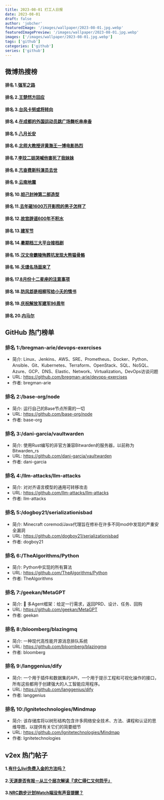```yaml
---
title: 2023-08-01 打工人日报
date: 2023-08-01
draft: false
author: 'jobcher'
featuredImage: '/images/wallpaper/2023-08-01.jpg.webp'
featuredImagePreview: '/images/wallpaper/2023-08-01.jpg.webp'
images: ['/images/wallpaper/2023-08-01.jpg.webp']
tags: ['github']
categories: ['github']
series: ['github']
---
```


## 微博热搜榜

#### 排名 1.[强军之路](https://s.weibo.com/weibo?q=强军之路)
#### 排名 2.[王楚然方回应](https://s.weibo.com/weibo?q=王楚然方回应)
#### 排名 3.[台风卡努或将转向](https://s.weibo.com/weibo?q=台风卡努或将转向)
#### 排名 4.[在成都的外国运动员跳广场舞吃串串香](https://s.weibo.com/weibo?q=在成都的外国运动员跳广场舞吃串串香)
#### 排名 5.[八月长安](https://s.weibo.com/weibo?q=八月长安)
#### 排名 6.[北师大教授评黄渤王一博电影热烈](https://s.weibo.com/weibo?q=北师大教授评黄渤王一博电影热烈)
#### 排名 7.[李玟二姐哭喊他害死了我妹妹](https://s.weibo.com/weibo?q=李玟二姐哭喊他害死了我妹妹)
#### 排名 8.[亢奋费斯科演员去世](https://s.weibo.com/weibo?q=亢奋费斯科演员去世)
#### 排名 9.[云南地震](https://s.weibo.com/weibo?q=云南地震)
#### 排名 10.[妲己封神第二部造型](https://s.weibo.com/weibo?q=妲己封神第二部造型)
#### 排名 11.[去年砸1600万开影院的男子怎样了](https://s.weibo.com/weibo?q=去年砸1600万开影院的男子怎样了)
#### 排名 12.[故宫辟谣600年不积水](https://s.weibo.com/weibo?q=故宫辟谣600年不积水)
#### 排名 13.[建军节](https://s.weibo.com/weibo?q=建军节)
#### 排名 14.[暑期档三大平台接档剧](https://s.weibo.com/weibo?q=暑期档三大平台接档剧)
#### 排名 15.[汉文帝霸陵殉葬坑发现大熊猫骨骼](https://s.weibo.com/weibo?q=汉文帝霸陵殉葬坑发现大熊猫骨骼)
#### 排名 16.[夭璟名场面来了](https://s.weibo.com/weibo?q=夭璟名场面来了)
#### 排名 17.[8月份十二星座的注意事项](https://s.weibo.com/weibo?q=8月份十二星座的注意事项)
#### 排名 18.[防风邶是相柳写给小夭的情书](https://s.weibo.com/weibo?q=防风邶是相柳写给小夭的情书)
#### 排名 19.[庆祝解放军建军96周年](https://s.weibo.com/weibo?q=庆祝解放军建军96周年)
#### 排名 20.[内马尔](https://s.weibo.com/weibo?q=内马尔)
## GitHub 热门榜单

### 排名 1:/bregman-arie/devops-exercises
- 简介: Linux、Jenkins、AWS、SRE、Prometheus、Docker、Python、Ansible、Git、Kubernetes、Terraform、OpenStack、SQL、NoSQL、Azure、GCP、DNS、Elastic、Network、Virtualization。DevOps访谈问题
- URL: https://github.com/bregman-arie/devops-exercises
- 作者: bregman-arie 

### 排名 2:/base-org/node
- 简介: 运行自己的Base节点所需的一切
- URL: https://github.com/base-org/node
- 作者: base-org 

### 排名 3:/dani-garcia/vaultwarden
- 简介: 使用Rust编写的非官方兼容Bitwarden的服务器，以前称为Bitwarden_rs
- URL: https://github.com/dani-garcia/vaultwarden
- 作者: dani-garcia 

### 排名 4:/llm-attacks/llm-attacks
- 简介: 对对齐语言模型的通用可转移攻击
- URL: https://github.com/llm-attacks/llm-attacks
- 作者: llm-attacks 

### 排名 5:/dogboy21/serializationisbad
- 简介: Minecraft coremod/Java代理旨在修补在许多不同mod中发现的严重安全漏洞
- URL: https://github.com/dogboy21/serializationisbad
- 作者: dogboy21 

### 排名 6:/TheAlgorithms/Python
- 简介: Python中实现的所有算法
- URL: https://github.com/TheAlgorithms/Python
- 作者: TheAlgorithms 

### 排名 7:/geekan/MetaGPT
- 简介: 🌟 多Agent框架：给定一行需求，返回PRD、设计、任务、回购
- URL: https://github.com/geekan/MetaGPT
- 作者: geekan 

### 排名 8:/bloomberg/blazingmq
- 简介: 一种现代高性能开源消息排队系统
- URL: https://github.com/bloomberg/blazingmq
- 作者: bloomberg 

### 排名 9:/langgenius/dify
- 简介: 一个用于插件和数据集的API，一个用于提示工程和可视化操作的接口，所有这些都用于创建强大的人工智能应用程序。
- URL: https://github.com/langgenius/dify
- 作者: langgenius 

### 排名 10:/Ignitetechnologies/Mindmap
- 简介: 该存储库将以树形结构包含许多网络安全技术、方法、课程和认证的思维导图，以提供有关它们的简要细节
- URL: https://github.com/Ignitetechnologies/Mindmap
- 作者: Ignitetechnologies 

## v2ex 热门帖子

#### 1.[有什么livi免费入金的方法吗？](https://www.v2ex.com/t/961373#reply2)
#### 2.[天道是否有报－从三个层次解读『求仁得仁又何怨乎』](https://www.v2ex.com/t/961374#reply1)
#### 3.[NRC跑步计划Watch端没有声音提醒？](https://www.v2ex.com/t/961375#reply0)
